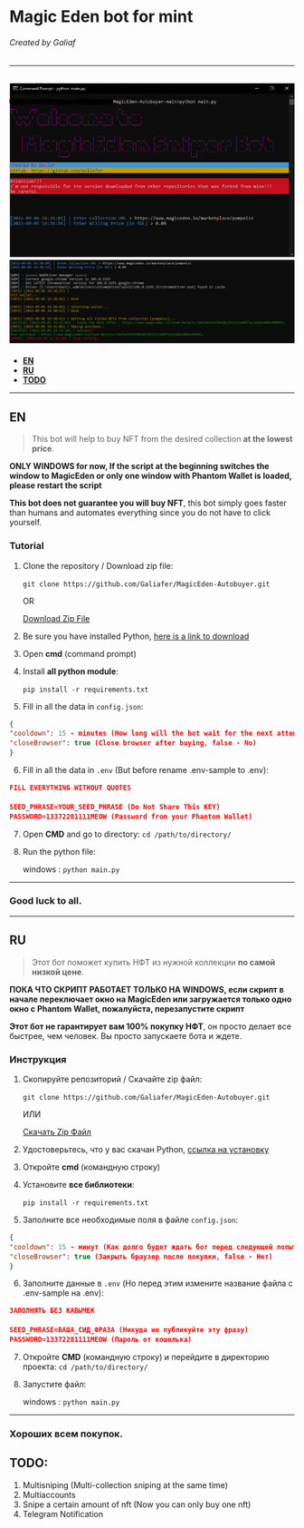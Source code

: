 # Magic Eden bot for mint
###### Created by Galiaf
------------
![Alt text](/screenshots/Screenshot_1.png?raw=true "Screenshot 1")
![Alt text](/screenshots/Screenshot_2.png?raw=true "Screenshot 2")
------------
- **[EN](https://github.com/Galiafer/MagicEden-Autobuyer#en)**
- **[RU](https://github.com/Galiafer/MagicEden-Autobuyer#ru)**
- **[TODO](https://github.com/Galiafer/MagicEden-Autobuyer#todo)**
------------

## EN
> This bot will help to buy NFT from the desired collection **at the lowest price**.

**ONLY WINDOWS for now, If the script at the beginning switches the window to MagicEden or only one window with Phantom Wallet is loaded, please restart the script**

**This bot does not guarantee you will buy NFT**, this bot simply goes faster than humans and automates everything since you do not have to click yourself.

### Tutorial
1. Clone the repository / Download zip file:

	`git clone https://github.com/Galiafer/MagicEden-Autobuyer.git`

	OR

	[Download Zip File](https://github.com/Galiafer/MagicEden-Autobuyer/archive/refs/heads/main.zip)

2. Be sure you have installed Python, [here is a link to download](https://www.python.org/downloads/)
3. Open **cmd** (command prompt)
4. Install **all python module**:

   `pip install -r requirements.txt`
5. Fill in all the data in `config.json`:
```json
{
"cooldown": 15 - minutes (How long will the bot wait for the next attempt),
"closeBrowser": true (Close browser after buying, false - No)
}
```
6. Fill in all the data in `.env` (But before rename .env-sample to .env):
```json
FILL EVERYTHING WITHOUT QUOTES

SEED_PHRASE=YOUR_SEED_PHRASE (Do Not Share This KEY)
PASSWORD=13372281111MEOW (Password from your Phantom Wallet)
```
7. Open **CMD** and go to directory:
 `cd /path/to/directory/`

8. Run the python file:

    windows : `python main.py`

------------
### Good luck to all.
------------

## RU
> Этот бот поможет купить НФТ из нужной коллекции **по самой низкой цене**.

**ПОКА ЧТО СКРИПТ РАБОТАЕТ ТОЛЬКО НА WINDOWS, если скрипт в начале переключает окно на MagicEden или загружается только одно окно с Phantom Wallet, пожалуйста, перезапустите скрипт**

**Этот бот не гарантирует вам 100% покупку НФТ**, он просто делает все быстрее, чем человек. Вы просто запускаете бота и ждете.

### Инструкция
1. Скопируйте репозиторий / Скачайте zip файл:

	`git clone https://github.com/Galiafer/MagicEden-Autobuyer.git`

	ИЛИ

	[Скачать Zip Файл](https://github.com/Galiafer/MagicEden-Autobuyer/archive/refs/heads/main.zip)

2. Удостоверьтесь, что у вас скачан Python, [ссылка на установку](https://www.python.org/downloads/)
3. Откройте **cmd** (командную строку)
4. Установите **все библиотеки**:

   `pip install -r requirements.txt`
5. Заполните все необходимые поля в файле `config.json`:
```json
{
"cooldown": 15 - минут (Как долго будет ждать бот перед следующей попыткой),
"closeBrowser": true (Закрыть браузер после покупки, false - Нет)
}
```
6. Заполните данные в `.env` (Но перед этим измените название файла с .env-sample на .env):
```json
ЗАПОЛНЯТЬ БЕЗ КАВЫЧЕК

SEED_PHRASE=ВАША_СИД_ФРАЗА (Никуда не публикуйте эту фразу)
PASSWORD=13372281111MEOW (Пароль от кошелька)
```
7. Откройте **CMD** (командную строку) и перейдите в директорию проекта:
 `cd /path/to/directory/`

8. Запустите файл:

    windows : `python main.py`

------------
### Хороших всем покупок.

## TODO:
1. Multisniping (Multi-collection sniping at the same time)
2. Multiaccounts
3. Snipe a certain amount of nft (Now you can only buy one nft)
4. Telegram Notification
